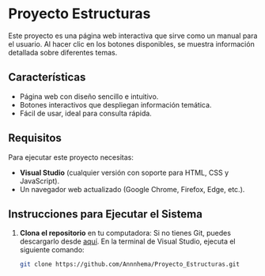 # Proyecto Estructuras

Este proyecto es una página web interactiva que sirve como un manual para el usuario. Al hacer clic en los botones disponibles, se muestra información detallada sobre diferentes temas.

## Características
- Página web con diseño sencillo e intuitivo.
- Botones interactivos que despliegan información temática.
- Fácil de usar, ideal para consulta rápida.

## Requisitos
Para ejecutar este proyecto necesitas:
- **Visual Studio** (cualquier versión con soporte para HTML, CSS y JavaScript).
- Un navegador web actualizado (Google Chrome, Firefox, Edge, etc.).

## Instrucciones para Ejecutar el Sistema

1. **Clona el repositorio** en tu computadora:
   Si no tienes Git, puedes descargarlo desde [aquí](https://git-scm.com/).
   En la terminal de Visual Studio, ejecuta el siguiente comando:
   ```bash
   git clone https://github.com/Annnhema/Proyecto_Estructuras.git
